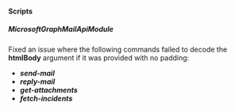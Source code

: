
#### Scripts

##### MicrosoftGraphMailApiModule

Fixed an issue where the following commands failed to decode the **htmlBody** argument if it was provided with no padding:
- ***send-mail***
- ***reply-mail***
- ***get-attachments***
- ***fetch-incidents*** 
